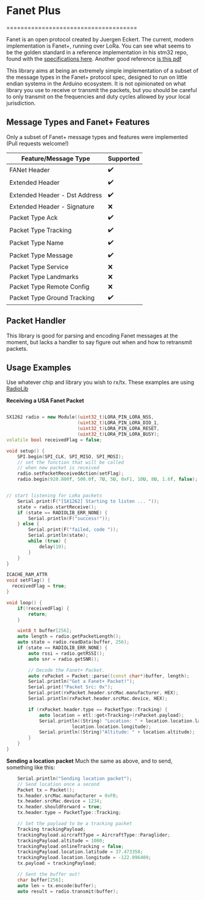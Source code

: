 # Fanet Plus

=====================================

Fanet is an open protocol created by Juergen Eckert. The current, modern implementation is Fanet+, running over LoRa. You can see what seems to be the golden standard in a reference implementation in his stm32 repo, found with the [specifications here](https://github.com/3s1d/fanet-stm32/blob/master/Src/fanet/radio/protocol.txt). Another good reference [is this pdf](https://github.com/Betschi/FANET/blob/master/Specifications/FANET_Protocol_V1_1_02.pdf)

This library aims at being an extremely simple implementation of a subset of the message types in the Fanet+ protocol spec, designed to run on little endian systems in the Arduino ecosystem. It is not opinionated on what library you use to receive or transmit the packets, but you should be careful to only transmit on the frequencies and duty cycles allowed by your local jurisdiction.

## Message Types and Fanet+ Features

Only a subset of Fanet+ message types and features were implemented (Pull requests welcome!)

| Feature/Message Type          | Supported |
| ----------------------------- | --------- |
| FANet Header                  | ✔️        |
| Extended Header               | ✔️        |
| Extended Header - Dst Address | ✔️        |
| Extended Header - Signature   | ❌        |
| Packet Type Ack               | ✔️        |
| Packet Type Tracking          | ✔️        |
| Packet Type Name              | ✔️        |
| Packet Type Message           | ✔️        |
| Packet Type Service           | ❌        |
| Packet Type Landmarks         | ❌        |
| Packet Type Remote Config     | ❌        |
| Packet Type Ground Tracking   | ✔️        |

## Packet Handler

This library is good for parsing and encoding Fanet messages at the moment, but lacks a handler to say figure out when and how to retransmit packets.

## Usage Examples

Use whatever chip and library you wish to rx/tx. These examples are using
[RadioLib](https://github.com/jgromes/RadioLib)

**Receiving a USA Fanet Packet**

```c++

SX1262 radio = new Module((uint32_t)LORA_PIN_LORA_NSS,
                          (uint32_t)LORA_PIN_LORA_DIO_1,
                          (uint32_t)LORA_PIN_LORA_RESET,
                          (uint32_t)LORA_PIN_LORA_BUSY);
volatile bool receivedFlag = false;

void setup() {
    SPI.begin(SPI_CLK, SPI_MISO, SPI_MOSI);
    // set the function that will be called
    // when new packet is received
    radio.setPacketReceivedAction(setFlag);
    radio.begin(920.800f, 500.0f, 7U, 5U, 0xF1, 10U, 8U, 1.6f, false);


// start listening for LoRa packets
    Serial.print(F("[SX1262] Starting to listen ... "));
    state = radio.startReceive();
    if (state == RADIOLIB_ERR_NONE) {
        Serial.println(F("success!"));
    } else {
        Serial.print(F("failed, code "));
        Serial.println(state);
        while (true) {
            delay(10);
        }
    }
}

ICACHE_RAM_ATTR
void setFlag() {
  receivedFlag = true;
}

void loop() {
    if(!receivedFlag) {
        return;
    }

    uint8_t buffer[256];
    auto length = radio.getPacketLength();
    auto state = radio.readData(buffer, 256);
    if (state == RADIOLIB_ERR_NONE) {
        auto rssi = radio.getRSSI();
        auto snr = radio.getSNR();

        // Decode the Fanet+ Packet.
        auto rxPacket = Packet::parse((const char*)buffer, length);
        Serial.println("Got a Fanet+ Packet!");
        Serial.print("Packet Src: 0x");
        Serial.print(rxPacket.header.srcMac.manufacturer, HEX);
        Serial.println(rxPacket.header.srcMac.device, HEX);

        if (rxPacket.header.type == PacketType::Tracking) {
            auto location = etl::get<Tracking>(rxPacket.payload);
            Serial.println((String) "Location: " + location.location.latitude + ", " +
                        location.location.longitude);
            Serial.println((String)"Altitude: " + location.altitude);
        }
    }
}

```

**Sending a location packet**
Much the same as above, and to send, something like this:

```c++
    Serial.println("Sending location packet");
    // Send location once a second
    Packet tx = Packet();
    tx.header.srcMac.manufacturer = 0xFB;
    tx.header.srcMac.device = 1234;
    tx.header.shouldForward = true;
    tx.header.type = PacketType::Tracking;

    // Set the payload to be a tracking packet
    Tracking trackingPayload;
    trackingPayload.aircraftType = AircraftType::Paraglider;
    trackingPayload.altitude = 1000;
    trackingPayload.onlineTracking = false;
    trackingPayload.location.latitude = 37.473358;
    trackingPayload.location.longitude = -122.096409;
    tx.payload = trackingPayload;

    // Sent the buffer out!
    char buffer[256];
    auto len = tx.encode(buffer);
    auto result = radio.transmit(buffer);

```
